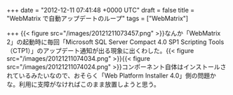 
+++
date = "2012-12-11 07:41:48 +0000 UTC"
draft = false
title = "WebMatrix で自動アップデートのループ"
tags = ["WebMatrix"]

+++
{{< figure src="/images/20121211073457.png"  >}}なんか「WebMatrix 2」の起動時に毎回「Microsoft SQL Server Compact 4.0 SP1 Scripting Tools（CTP1）」のアップデート通知が出る現象に出くわした。{{< figure src="/images/20121211074034.png"  >}}{{< figure src="/images/20121211074024.png"  >}}コンポーネント自体はインストールされているみたいなので、おそらく「Web Platform Installer 4.0」側の問題かな。利用に支障がなければこのまま放置しようと思う。



